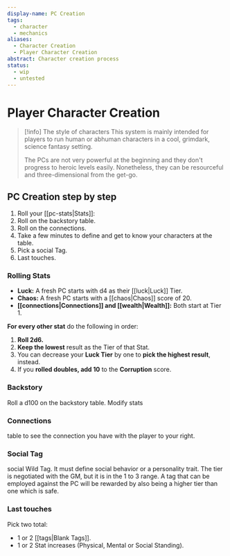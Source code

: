 ```yaml
---
display-name: PC Creation
tags:
  - character
  - mechanics
aliases:
  - Character Creation
  - Player Character Creation
abstract: Character creation process
status:
  - wip
  - untested
---
```

# Player Character Creation
> [!info] The style of characters
> This system is mainly intended for players to run human or abhuman characters in a cool, grimdark, science fantasy setting.
> 
> The PCs are not very powerful at the beginning and they don't progress to heroic levels easily. Nonetheless, they can be resourceful and three-dimensional from the get-go.

## PC Creation step by step
1. Roll your [[pc-stats|Stats]]:
2. Roll on the backstory table.
3. Roll on the connections.
4. Take a few minutes to define and get to know your characters at the table.
5. Pick a social Tag.
6. Last touches.

### Rolling Stats
- **Luck:** A fresh PC starts with d4 as their [[luck|Luck]] Tier.
- **Chaos:** A fresh PC starts with a [[chaos|Chaos]] score of 20.
- **[[connections|Connections]] and [[wealth|Wealth]]:** Both start at Tier 1.

**For every other stat** do the following in order:
1. **Roll 2d6.**
2. **Keep the lowest** result as the Tier of that Stat.
3. You can decrease your **Luck Tier** by one to **pick the highest result**, instead.
4. If you **rolled doubles, add 10** to the **Corruption** score.

### Backstory
Roll a d100 on the backstory table. Modify stats
### Connections
table to see the connection you have with the player to your right.
### Social Tag
social Wild Tag. It must define social behavior or a personality trait. The tier is negotiated with the GM, but it is in the 1 to 3 range. A tag that can be employed against the PC will be rewarded by also being a higher tier than one which is safe.
### Last touches
Pick two total:
- 1 or 2 [[tags|Blank Tags]].
- 1 or 2 Stat increases (Physical, Mental or Social Standing).